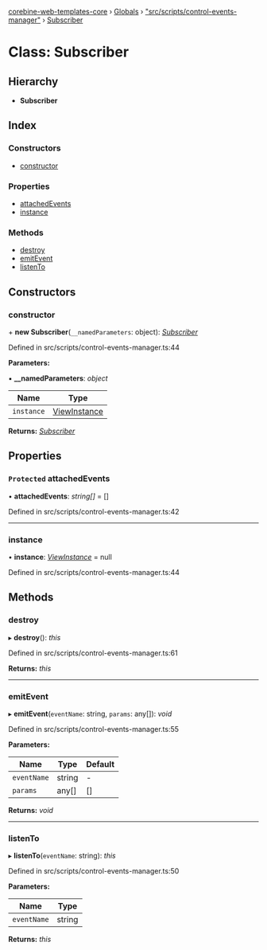 [corebine-web-templates-core](../README.md) › [Globals](../globals.md) › ["src/scripts/control-events-manager"](../modules/_src_scripts_control_events_manager_.md) › [Subscriber](_src_scripts_control_events_manager_.subscriber.md)

# Class: Subscriber

## Hierarchy

* **Subscriber**

## Index

### Constructors

* [constructor](_src_scripts_control_events_manager_.subscriber.md#constructor)

### Properties

* [attachedEvents](_src_scripts_control_events_manager_.subscriber.md#protected-attachedevents)
* [instance](_src_scripts_control_events_manager_.subscriber.md#instance)

### Methods

* [destroy](_src_scripts_control_events_manager_.subscriber.md#destroy)
* [emitEvent](_src_scripts_control_events_manager_.subscriber.md#emitevent)
* [listenTo](_src_scripts_control_events_manager_.subscriber.md#listento)

## Constructors

###  constructor

\+ **new Subscriber**(`__namedParameters`: object): *[Subscriber](_src_scripts_control_events_manager_.subscriber.md)*

Defined in src/scripts/control-events-manager.ts:44

**Parameters:**

▪ **__namedParameters**: *object*

Name | Type |
------ | ------ |
`instance` | [ViewInstance](../modules/_src_scripts_control_events_manager_.md#viewinstance) |

**Returns:** *[Subscriber](_src_scripts_control_events_manager_.subscriber.md)*

## Properties

### `Protected` attachedEvents

• **attachedEvents**: *string[]* = []

Defined in src/scripts/control-events-manager.ts:42

___

###  instance

• **instance**: *[ViewInstance](../modules/_src_scripts_control_events_manager_.md#viewinstance)* = null

Defined in src/scripts/control-events-manager.ts:44

## Methods

###  destroy

▸ **destroy**(): *this*

Defined in src/scripts/control-events-manager.ts:61

**Returns:** *this*

___

###  emitEvent

▸ **emitEvent**(`eventName`: string, `params`: any[]): *void*

Defined in src/scripts/control-events-manager.ts:55

**Parameters:**

Name | Type | Default |
------ | ------ | ------ |
`eventName` | string | - |
`params` | any[] | [] |

**Returns:** *void*

___

###  listenTo

▸ **listenTo**(`eventName`: string): *this*

Defined in src/scripts/control-events-manager.ts:50

**Parameters:**

Name | Type |
------ | ------ |
`eventName` | string |

**Returns:** *this*
